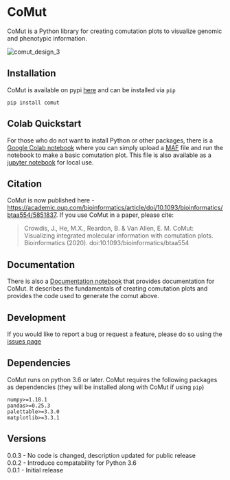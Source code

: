 # CoMut
CoMut is a Python library for creating comutation plots to visualize genomic and phenotypic information.

![comut_design_3](https://raw.githubusercontent.com/ypradat/comut/blob/master/tests/plots/comut_design_3.svg)


## Installation

CoMut is available on pypi [here](https://pypi.org/project/comut/) and can be installed via `pip`

`pip install comut`

## Colab Quickstart

For those who do not want to install Python or other packages, there is a [Google Colab notebook](https://colab.research.google.com/github/vanallenlab/comut/blob/master/examples/quickstart.ipynb) where you can simply upload a [MAF](https://software.broadinstitute.org/software/igv/MutationAnnotationFormat) file and run the notebook to make a basic comutation plot. This file is also available as a [jupyter notebook](https://github.com/vanallenlab/comut/blob/master/examples/quickstart.ipynb) for local use. 

## Citation 

CoMut is now published here - https://academic.oup.com/bioinformatics/article/doi/10.1093/bioinformatics/btaa554/5851837. If you use CoMut in a paper, please cite:
> Crowdis, J., He, M.X., Reardon, B. & Van Allen, E. M. CoMut: Visualizing integrated molecular information with comutation plots. Bioinformatics (2020). doi:10.1093/bioinformatics/btaa554

## Documentation

There is also a [Documentation notebook](https://github.com/vanallenlab/comut/blob/master/examples/documentation.ipynb) that provides documentation for CoMut. It describes the fundamentals of creating comutation plots and provides the code used to generate the comut above.

## Development

If you would like to report a bug or request a feature, please do so using the [issues page](https://github.com/vanallenlab/comut/issues)

## Dependencies

CoMut runs on python 3.6 or later. CoMut requires the following packages as dependencies (they will be installed along with CoMut if using `pip`)

```
numpy>=1.18.1
pandas>=0.25.3
palettable>=3.3.0
matplotlib>=3.3.1
```

## Versions

0.0.3 - No code is changed, description updated for public release  
0.0.2 - Introduce compatability for Python 3.6  
0.0.1 - Initial release
